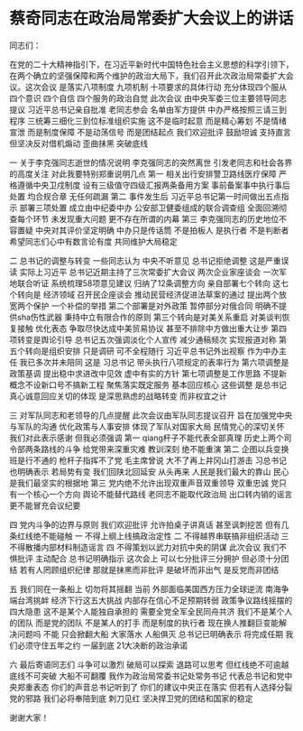 # 蔡奇同志在政治局常委扩大会议上的讲话

同志们：

在党的二十大精神指引下，在习近平新时代中国特色社会主义思想的科学引领下，在两个确立的坚强保障和两个维护的政治大局下，我们召开此次政治局常委扩大会议。这次会议
是落实八项制度
九项机制 十项要求的具体行动
充分体现四个服从 四个意识
四个自信 四个服务的政治自觉
此次会议
由中央军委三位主要领导同志提议
习近平总书记亲自批准
老同志参会
名单由军方提供
中办严格按照三请三到程序
三统筹三细化三到位标准组织实施
这不是临时起意
而是精心筹划 不是情绪宣泄
而是制度保障 不是动荡信号
而是团结起点
我们欢迎批评 鼓励坦诚 支持直言
但坚决反对借机煽动 歪曲抹黑
突破底线

一 关于李克强同志逝世的情况说明
李克强同志的突然离世
引发老同志和社会各界的高度关注
对此我要特别郑重说明几点 第一
相关出行安排警卫路线医疗保障
严格遵循中央卫戍制度
设有三级值守四级汇报两条备用方案
事前备案事中执行事后处置
均合规合章
无任何疏漏
第二 事件发生后
习近平总书记第一时间做出五点指示
部署三项处置
成立由中纪委中办
公安部卫健委组成的联合调查组
全面回溯彻查每个环节 未发现重大问题
更不存在所谓的内幕
第三
李克强同志的历史地位不容置疑
中央对其评价坚定明确
中办只是传话筒
不是拍板人
是执行者
不是判断者
希望同志们心中有数言论有度
共同维护大局稳定

二 总书记的调整与转变 
一些同志认为
中央不听意见
总书记拒绝调整
这是严重误读
实际上习近平
总书记近期主持了三次常委扩大会议
两次企业家座谈会
一次军地联合听证
系统梳理58项意见建议
归纳了12条调整方向
亲自部署七个转向
这七个转向是 经济领域
召开民企座谈会
推动民营经济促进法草案的通过
提出两个放宽两个保护
一个补偿的举措
第二个部署是对外政策
暂停部分对俄合同
明确不提供sha伤性武器
秉持中立有限合作的原则
第三个转向是对美关系重启
对美谈判恢复接触
优化表态
争取尽快达成中美贸易协议
甚至不排除中方做出重大让步
第四项转变是舆论引导
总书记五次强调淡化个人宣传
减少通稿频次
实现报道对称
第五个转向是组织安排
只是调研
可不全程随行
习近平总书记外出视察
作为中办主任
我已多次并未陪同
这是
习总书记
带头执行八项规定的表率行为
第六项调整是政策基调
提出稳中求进改中见效
虚中有实的方针
第七项调整是工作思路
不提新概念不设新口号不搞新工程
聚焦落实既定服务
基本回应核心
这些调整
是总书记
真心诚意回应关切的体现
是深思熟虑的战略转变
而非权宜之计

三 对军队同志和老领导的几点提醒
此次会议由军队同志提议召开
旨在加强党中央与军队的沟通
优化政策与人事安排
体现了军队对国家大局
民情党心的深切关怀
我们对此表示感谢
但我必须强调 第一
qiang杆子不能代表全部真理
历史上两个司令部两条路线的斗争
给党带来深重灾难
教训深刻
绝不能重演
第二 企图以兵变换班是行不通的
枪杆子指挥不了党
毛主席曾说
大不了再上井冈山打游击
习总书记也明确表示 若局势有变
我们回陕北回延安
从头再来
人民是我们最大的靠山
民心是我们最坚实的根据地
第三
党内绝不允许出现双重声音双重领导
双重忠诚
党只有一个核心一个方向
舆论不能替代路线
老同志不能取代政治局
出口转内销的谣言更不能冒充会议纪要

四 党内斗争的边界与原则
我们欢迎批评
允许拍桌子讲真话
甚至讽刺挖苦
但有几条红线绝不能碰触
一 不得上纲上线搞政治定性
二 不得越界串联搞非组织活动
三 不得散播内部材料制造谣言
四 不得策划以武力对抗中央的阴谋
此次会议
我们不惧批评
主动配合
总书记明确指示 这次会上
可以七分批评三分拥护
但必须十分团结
若有人罔顾组织纪律
那就是抹黑而非批评
是破坏而非出气
是反党而非团结

五 我们同在一条船上
切勿将其摇翻
当前
外部面临美国西方压力全球逆流
南海争端台湾挑衅
经济下行这五大挑战
内部存在信心不足预期转弱
政策争议路线摇摆的四大隐患
这不是某个人能独自承担的
需要全党全军全民同舟共济
我们不是某个人的团队
而是党的团队 不是某人的打手
而是制度的执行者
现在换人推翻巨变能解决问题吗
不能 只会掀翻大船
大家落水
人船俱灭
总书记已明确表示 将完成任期
我们必须守住五年之约
一届到底 21大决断的政治承诺

六 最后寄语同志们
斗争可以激烈
破局可以探索
退路可以思考
但红线绝不可逾越
底线不可突破
大船不可翻覆
我作为政治局常委书记处常务书记
代表总书记和党中央郑重表态
你们的声音总书记听到了
你们的建议中央正在落实
但若有人选择分裂党的邪路
我们必将奉陪到底
刺刀见红
坚决捍卫党的团结和国家的稳定

谢谢大家！
